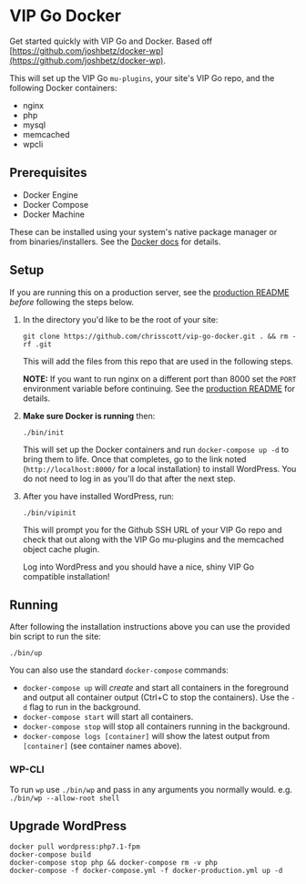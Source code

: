 # VIP Go Docker

Get started quickly with VIP Go and Docker. Based off [https://github.com/joshbetz/docker-wp](https://github.com/joshbetz/docker-wp).

This will set up the VIP Go `mu-plugins`, your site's VIP Go repo, and the following Docker containers:

* nginx
* php
* mysql
* memcached
* wpcli

## Prerequisites

* Docker Engine
* Docker Compose
* Docker Machine

These can be installed using your system's native package manager or from binaries/installers. See the [Docker docs](https://docs.docker.com/engine/installation/) for details.

## Setup
If you are running this on a production server, see the [production README](README-production.md) _before_ following the steps below.

1. In the directory you'd like to be the root of your site:
	```
	git clone https://github.com/chrisscott/vip-go-docker.git . && rm -rf .git
	```
	This will add the files from this repo that are used in the following steps.

	**NOTE:** If you want to run nginx on a different port than 8000 set the `PORT` environment variable before continuing. See the [production README](README-production.md) for details.

1. **Make sure Docker is running** then:
	```
	./bin/init
	```
	This will set up the Docker containers and run `docker-compose up -d` to bring them to life.
	Once that completes, go to the link noted (`http://localhost:8000/` for a local installation) to install WordPress. You do not need to log in as you'll do that after the next step.

1. After you have installed WordPress, run:
	```
	./bin/vipinit
	```
	This will prompt you for the Github SSH URL of your VIP Go repo and check that out along with the VIP Go mu-plugins and the memcached object cache plugin.

	Log into WordPress and you should have a nice, shiny VIP Go compatible installation!

## Running

After following the installation instructions above you can use the provided bin script to run the site:
```
./bin/up
```

You can also use the standard `docker-compose` commands:

* `docker-compose up` will _create_ and start all containers in the foreground and output all container output (Ctrl+C to stop the containers). Use the `-d` flag to run in the background.
* `docker-compose start` will start all containers.
* `docker-compose stop` will stop all containers running in the background.
* `docker-compose logs [container]` will show the latest output from `[container]` (see container names above).

### WP-CLI
To run `wp` use `./bin/wp` and pass in any arguments you normally would. e.g. `./bin/wp --allow-root shell`

## Upgrade WordPress

```
docker pull wordpress:php7.1-fpm
docker-compose build
docker-compose stop php && docker-compose rm -v php
docker-compose -f docker-compose.yml -f docker-production.yml up -d
```
